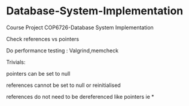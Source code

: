 Database-System-Implementation
==============================

Course Project COP6726-Database System Implementation


Check references vs pointers

Do performance testing : Valgrind,memcheck

Trivials:

pointers can be set to null

references cannot be set to null or reinitialised

references do not need to be dereferenced like pointers ie *
